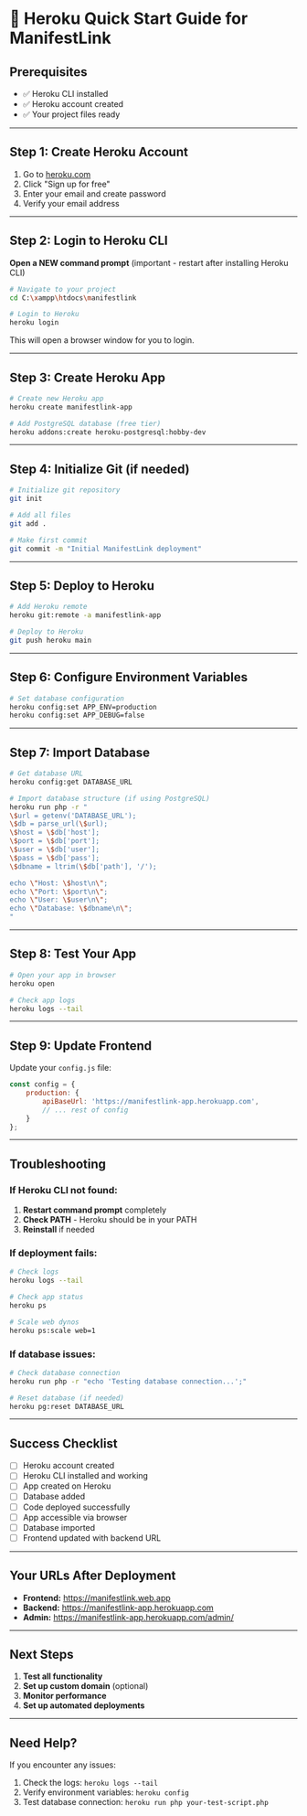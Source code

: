 # 🚀 Heroku Quick Start Guide for ManifestLink

## Prerequisites
- ✅ Heroku CLI installed
- ✅ Heroku account created
- ✅ Your project files ready

---

## Step 1: Create Heroku Account
1. Go to [heroku.com](https://heroku.com)
2. Click "Sign up for free"
3. Enter your email and create password
4. Verify your email address

---

## Step 2: Login to Heroku CLI

**Open a NEW command prompt** (important - restart after installing Heroku CLI)

```bash
# Navigate to your project
cd C:\xampp\htdocs\manifestlink

# Login to Heroku
heroku login
```

This will open a browser window for you to login.

---

## Step 3: Create Heroku App

```bash
# Create new Heroku app
heroku create manifestlink-app

# Add PostgreSQL database (free tier)
heroku addons:create heroku-postgresql:hobby-dev
```

---

## Step 4: Initialize Git (if needed)

```bash
# Initialize git repository
git init

# Add all files
git add .

# Make first commit
git commit -m "Initial ManifestLink deployment"
```

---

## Step 5: Deploy to Heroku

```bash
# Add Heroku remote
heroku git:remote -a manifestlink-app

# Deploy to Heroku
git push heroku main
```

---

## Step 6: Configure Environment Variables

```bash
# Set database configuration
heroku config:set APP_ENV=production
heroku config:set APP_DEBUG=false
```

---

## Step 7: Import Database

```bash
# Get database URL
heroku config:get DATABASE_URL

# Import database structure (if using PostgreSQL)
heroku run php -r "
\$url = getenv('DATABASE_URL');
\$db = parse_url(\$url);
\$host = \$db['host'];
\$port = \$db['port'];
\$user = \$db['user'];
\$pass = \$db['pass'];
\$dbname = ltrim(\$db['path'], '/');

echo \"Host: \$host\n\";
echo \"Port: \$port\n\";
echo \"User: \$user\n\";
echo \"Database: \$dbname\n\";
"
```

---

## Step 8: Test Your App

```bash
# Open your app in browser
heroku open

# Check app logs
heroku logs --tail
```

---

## Step 9: Update Frontend

Update your `config.js` file:

```javascript
const config = {
    production: {
        apiBaseUrl: 'https://manifestlink-app.herokuapp.com',
        // ... rest of config
    }
};
```

---

## Troubleshooting

### If Heroku CLI not found:
1. **Restart command prompt** completely
2. **Check PATH** - Heroku should be in your PATH
3. **Reinstall** if needed

### If deployment fails:
```bash
# Check logs
heroku logs --tail

# Check app status
heroku ps

# Scale web dynos
heroku ps:scale web=1
```

### If database issues:
```bash
# Check database connection
heroku run php -r "echo 'Testing database connection...';"

# Reset database (if needed)
heroku pg:reset DATABASE_URL
```

---

## Success Checklist

- [ ] Heroku account created
- [ ] Heroku CLI installed and working
- [ ] App created on Heroku
- [ ] Database added
- [ ] Code deployed successfully
- [ ] App accessible via browser
- [ ] Database imported
- [ ] Frontend updated with backend URL

---

## Your URLs After Deployment

- **Frontend:** https://manifestlink.web.app
- **Backend:** https://manifestlink-app.herokuapp.com
- **Admin:** https://manifestlink-app.herokuapp.com/admin/

---

## Next Steps

1. **Test all functionality**
2. **Set up custom domain** (optional)
3. **Monitor performance**
4. **Set up automated deployments**

---

## Need Help?

If you encounter any issues:
1. Check the logs: `heroku logs --tail`
2. Verify environment variables: `heroku config`
3. Test database connection: `heroku run php your-test-script.php`
